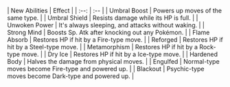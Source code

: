 | New Abilities | Effect |
                    | :--: | :-- |
                    | Umbral Boost | Powers up moves of the same type. |
| Umbral Shield | Resists damage while its HP is full. |
| Unwoken Power | It's always sleeping, and attacks without waking. |
| Strong Mind | Boosts Sp. Atk after knocking out any Pokémon. |
| Flame Absorb | Restores HP if hit by a Fire-type move. |
| Reforged | Restores HP if hit by a Steel-type move. |
| Metamorphism | Restores HP if hit by a Rock-type move. |
| Dry Ice | Restores HP if hit by a Ice-type move. |
| Hardened Body | Halves the damage from physical moves. |
| Engulfed | Normal-type moves become Fire-type and powered up. |
| Blackout | Psychic-type moves become Dark-type and powered up. |

